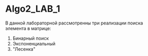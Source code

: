 # Algo2_LAB_1
В данной лабораторной рассмотренны три реализации поиска элемента в матрице:
1. Бинарный поиск
2. Экспоненциальный
3. "Лесенка"
